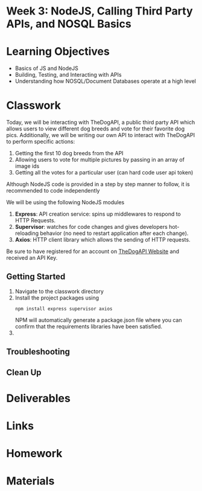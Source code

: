 # Week 3: NodeJS, Calling Third Party APIs, and NOSQL Basics
# Learning Objectives
- Basics of JS and NodeJS
- Building, Testing, and Interacting with APIs 
- Understanding how NOSQL/Document Databases operate at a high level
# Classwork
Today, we will be interacting with TheDogAPI, a public third party API which allows users to view different dog breeds and vote for their favorite dog pics. Additionally, we will be writing our own API to interact with TheDogAPI to perform specific actions: 

1. Getting the first 10 dog breeds from the API
2. Allowing users to vote for multiple pictures by passing in an array of image ids
3. Getting all the votes for a particular user (can hard code user api token)

Although NodeJS code is provided in a step by step manner to follow, it is recommended to code independently

We will be using the following NodeJS modules
1. **Express**: API creation service: spins up middlewares to respond to HTTP Requests.
2. **Supervisor**: watches for code changes and gives developers hot-reloading behavior (no need to restart application after each change).
3. **Axios**: HTTP client library which allows the sending of HTTP requests.

Be sure to have registered for an account on [TheDogAPI Website](https://thedogapi.com/signup) and received an API Key.

## Getting Started
1. Navigate to the classwork directory 
2. Install the project packages using 
    ```
    npm install express supervisor axios
    ```
    NPM will automatically generate a package.json file where you can confirm that the requirements libraries have been satisfied.
2. 
## Troubleshooting
## Clean Up
# Deliverables
# Links
# Homework
# Materials

